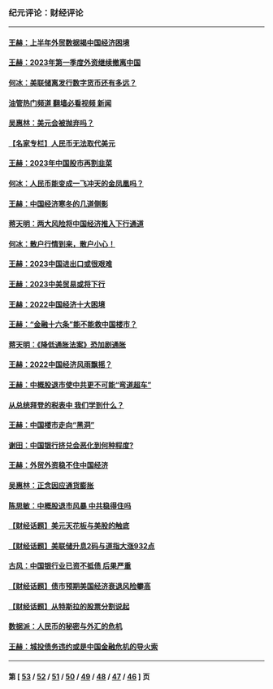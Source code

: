### 纪元评论：财经评论
---
#### [王赫：上半年外贸数据揭中国经济困境](../../pages/nsc1026/n14034198.md?07270330) 
#### [王赫：2023年第一季度外资继续撤离中国](../../pages/nsc1026/n13988870.md?07270330) 
#### [何冰：美联储离发行数字货币还有多远？](../../pages/nsc1026/n13986109.md?07270330) 
#### [油管热门频道 翻墙必看视频 新闻](ok?07270330)
#### [吴惠林：美元会被抛弃吗？](../../pages/nsc1026/n13984087.md?07270330) 
#### [【名家专栏】人民币无法取代美元](../../pages/nsc1026/n13974270.md?07270330) 
#### [王赫：2023年中国股市再割韭菜](../../pages/nsc1026/n13965334.md?07270330) 
#### [何冰：人民币能变成一飞冲天的金凤凰吗？](../../pages/nsc1026/n13964999.md?07270330) 
#### [王赫：中国经济寒冬的几道侧影](../../pages/nsc1026/n13932953.md?07270330) 
#### [蒋天明：两大风险将中国经济推入下行通道](../../pages/nsc1026/n13929820.md?07270330) 
#### [何冰：散户行情到来，散户小心！](../../pages/nsc1026/n13928308.md?07270330) 
#### [王赫：2023中国进出口或很艰难](../../pages/nsc1026/n13911515.md?07270330) 
#### [王赫：2023中美贸易或将下行](../../pages/nsc1026/n13899005.md?07270330) 
#### [王赫：2022中国经济十大困境](../../pages/nsc1026/n13883766.md?07270330) 
#### [王赫：“金融十六条”能不能救中国楼市？](../../pages/nsc1026/n13868431.md?07270330) 
#### [蒋天明：《降低通胀法案》恐加剧通胀](../../pages/nsc1026/n13806996.md?07270330) 
#### [王赫：2022中国经济风雨飘摇？](../../pages/nsc1026/n13803207.md?07270330) 
#### [王赫：中概股退市使中共更不可能“弯道超车”](../../pages/nsc1026/n13802858.md?07270330) 
#### [从总统拜登的税表中 我们学到什么？](../../pages/nsc1026/n13773081.md?07270330) 
#### [王赫：中国楼市走向“黑洞”](../../pages/nsc1026/n13770647.md?07270330) 
#### [谢田：中国银行挤兑会恶化到何种程度?](../../pages/nsc1026/n13766965.md?07270330) 
#### [王赫：外贸外资稳不住中国经济](../../pages/nsc1026/n13753933.md?07270330) 
#### [吴惠林：正念因应通货膨胀](../../pages/nsc1026/n13750350.md?07270330) 
#### [陈思敏：中概股退市风暴 中共稳得住吗](../../pages/nsc1026/n13738978.md?07270330) 
#### [【财经话题】美元天花板与美股的触底](../../pages/nsc1026/n13736495.md?07270330) 
#### [【财经话题】美联储升息2码与道指大涨932点](../../pages/nsc1026/n13727377.md?07270330) 
#### [古风：中国银行业已资不抵债 后果严重](../../pages/nsc1026/n13726111.md?07270330) 
#### [【财经话题】债市预期美国经济衰退风险攀高](../../pages/nsc1026/n13698043.md?07270330) 
#### [【财经话题】从特斯拉的股票分割说起](../../pages/nsc1026/n13679733.md?07270330) 
#### [数据派：人民币的秘密与外汇的危机](../../pages/nsc1026/n13667092.md?07270330) 
#### [王赫：城投债务违约或是中国金融危机的导火索](../../pages/nsc1026/n13665322.md?07270330) 

---
#### 第 [ [53](./53.md?07270330) / [52](./52.md?07270330) / [51](./51.md?07270330) / [50](./50.md?07270330) / [49](./49.md?07270330) / [48](./48.md?07270330) / [47](./47.md?07270330) / [46](./46.md?07270330) ] 页
